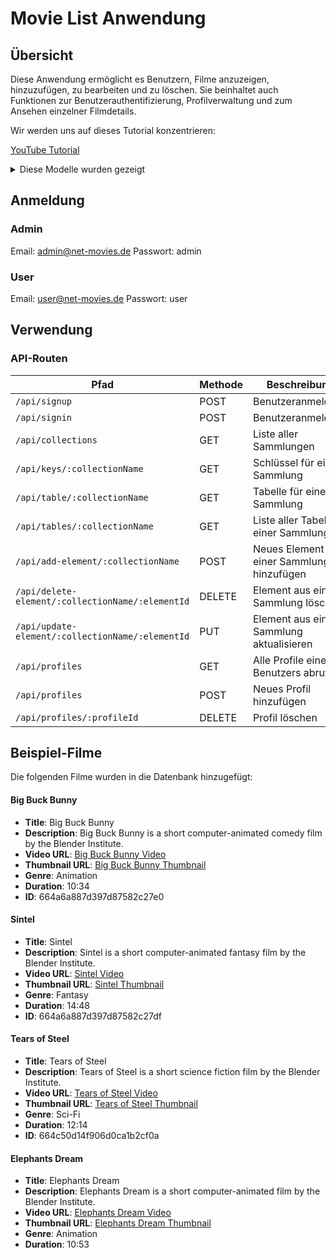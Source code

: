 # Movie List Anwendung

## Übersicht

Diese Anwendung ermöglicht es Benutzern, Filme anzuzeigen, hinzuzufügen, zu bearbeiten und zu löschen. Sie beinhaltet auch Funktionen zur Benutzerauthentifizierung, Profilverwaltung und zum Ansehen einzelner Filmdetails.

Wir werden uns auf dieses Tutorial konzentrieren:

[YouTube Tutorial](https://www.youtube.com/watch?v=mqUN4N2q4qY)

<details>
  <summary>Diese Modelle wurden gezeigt</summary>

Hier kannst du zusätzliche Informationen oder Details über dein Projekt einfügen.

### Account

| Feld              | Typ                 | Beschreibung                                |
| ----------------- | ------------------- | ------------------------------------------- |
| \_id              | String              | Eindeutige Kennung des Kontos               |
| userId            | ObjectId (Referenz) | Die ID des Benutzers, dem das Konto gehört  |
| type              | String              | Art des Kontos (z.B. 'Facebook', 'Google')  |
| provider          | String              | Anbieter des Kontos (z.B. 'OAuth2')         |
| providerAccountId | String              | Eindeutige Kennung des Kontos beim Anbieter |
| refresh_token     | String              | Aktualisierungstoken für das Konto          |
| access_token      | String              | Zugriffstoken für das Konto                 |
| expires_at        | Number              | Ablaufdatum des Tokens                      |
| token_type        | String              | Typ des Tokens (z.B. 'Bearer')              |
| scope             | String              | Bereich des Zugriffs                        |
| id_token          | String              | Token zur Identifizierung                   |
| session_state     | String              | Zustand der Sitzung                         |

### VerificationToken

| Feld       | Typ    | Beschreibung                                |
| ---------- | ------ | ------------------------------------------- |
| \_id       | String | Eindeutige Kennung des Verifizierungstokens |
| identifier | String | Bezeichner für die Verifizierung            |
| token      | String | Token zur Verifizierung                     |
| expires    | Date   | Ablaufdatum des Tokens                      |

### Movie

| Feld         | Typ    | Beschreibung                                  |
| ------------ | ------ | --------------------------------------------- |
| \_id         | String | Eindeutige Kennung des Films                  |
| title        | String | Titel des Films                               |
| description  | String | Beschreibung des Films                        |
| videoUrl     | String | URL zum Video des Films                       |
| thumbnailUrl | String | URL zum Thumbnail-Bild des Films              |
| genre        | String | Genre des Films                               |
| duration     | String | Dauer des Films (z.B. '2 Stunden 30 Minuten') |

### User

| Feld               | Typ                            | Beschreibung                        |
| ------------------ | ------------------------------ | ----------------------------------- |
| \_id               | String                         | Eindeutige Kennung des Benutzers    |
| name               | String                         | Name des Benutzers                  |
| image              | String                         | URL zum Profilbild des Benutzers    |
| email              | String                         | E-Mail-Adresse des Benutzers        |
| emailVerified      | Date                           | Datum der E-Mail-Verifizierung      |
| password           | String                         | Passwort des Benutzers              |
| createdAt          | Date                           | Erstellungsdatum des Benutzerkontos |
| updatedAt          | Date                           | Datum der letzten Aktualisierung    |
| favoriteIds        | Array von ObjectId             | IDs der favorisierten Filme         |
| verificationTokens | Array von Verifizierungstokens | Liste der Verifizierungstokens      |
| accounts           | Array von Accounts             | Liste der Benutzerkonten            |

</details>

## Anmeldung

### Admin

Email: admin@net-movies.de
Passwort: admin

### User

Email: user@net-movies.de
Passwort: user

## Verwendung

### API-Routen

| Pfad                                             | Methode | Beschreibung                               |
| ------------------------------------------------ | ------- | ------------------------------------------ |
| `/api/signup`                                    | POST    | Benutzeranmeldung                          |
| `/api/signin`                                    | POST    | Benutzeranmeldung                          |
| `/api/collections`                               | GET     | Liste aller Sammlungen                     |
| `/api/keys/:collectionName`                      | GET     | Schlüssel für eine Sammlung                |
| `/api/table/:collectionName`                     | GET     | Tabelle für eine Sammlung                  |
| `/api/tables/:collectionName`                    | GET     | Liste aller Tabellen einer Sammlung        |
| `/api/add-element/:collectionName`               | POST    | Neues Element zu einer Sammlung hinzufügen |
| `/api/delete-element/:collectionName/:elementId` | DELETE  | Element aus einer Sammlung löschen         |
| `/api/update-element/:collectionName/:elementId` | PUT     | Element aus einer Sammlung aktualisieren   |
| `/api/profiles`                                  | GET     | Alle Profile eines Benutzers abrufen       |
| `/api/profiles`                                  | POST    | Neues Profil hinzufügen                    |
| `/api/profiles/:profileId`                       | DELETE  | Profil löschen                             |

## Beispiel-Filme

Die folgenden Filme wurden in die Datenbank hinzugefügt:

#### Big Buck Bunny

- **Title**: Big Buck Bunny
- **Description**: Big Buck Bunny is a short computer-animated comedy film by the Blender Institute.
- **Video URL**: [Big Buck Bunny Video](http://distribution.bbb3d.renderfarming.net/video/mp4/bbb_sunflower_1080p_60fps_normal.mp4)
- **Thumbnail URL**: [Big Buck Bunny Thumbnail](https://peach.blender.org/wp-content/uploads/title_anouncement.jpg?x11217)
- **Genre**: Animation
- **Duration**: 10:34
- **ID**: 664a6a887d397d87582c27e0

#### Sintel

- **Title**: Sintel
- **Description**: Sintel is a short computer-animated fantasy film by the Blender Institute.
- **Video URL**: [Sintel Video](https://archive.org/download/Sintel/sintel-2048-surround.mp4)
- **Thumbnail URL**: [Sintel Thumbnail](https://ddz4ak4pa3d19.cloudfront.net/cache/cb/6d/cb6dd0a5f551eec35f896…)
- **Genre**: Fantasy
- **Duration**: 14:48
- **ID**: 664a6a887d397d87582c27df

#### Tears of Steel

- **Title**: Tears of Steel
- **Description**: Tears of Steel is a short science fiction film by the Blender Institute.
- **Video URL**: [Tears of Steel Video](https://archive.org/download/tearsofsteel_202010/TEARSOFSTEEL.mp4)
- **Thumbnail URL**: [Tears of Steel Thumbnail](https://m.media-amazon.com/images/M/MV5BNzNiMDUxYmItMzkyMS00MzlmLWJlNWYtYmUyMmFkZDE4MjExXkEyXkFqcGdeQXVyNjMxMTk1NTM@._V1_.jpg)
- **Genre**: Sci-Fi
- **Duration**: 12:14
- **ID**: 664c50d14f906d0ca1b2cf0a

#### Elephants Dream

- **Title**: Elephants Dream
- **Description**: Elephants Dream is a short computer-animated film by the Blender Institute.
- **Video URL**: [Elephants Dream Video](https://www.youtube.com/embed/ePVe9FzuFfQ)
- **Thumbnail URL**: [Elephants Dream Thumbnail](https://upload.wikimedia.org/wikipedia/commons/f/fd/Elephants_Dream_Emo_Proog_s6.jpg)
- **Genre**: Animation
- **Duration**: 10:53
